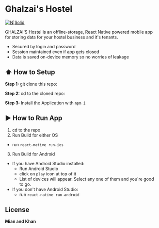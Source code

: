 #  Ghalzai's Hostel
[![N|Solid](https://cdn1.icicletech.com/media/l_react-native-logo.png)](https://reactnative.com/)

GHALZAI'S Hostel is an offline-storage, React Native powered mobile app for storing data for your hostel business and it's tenants.

  - Secured by login and password
  - Session maintained even if app gets closed
  - Data is saved on-device memory so no worries of leakage

## :arrow_up: How to Setup

**Step 1:** git clone this repo:

**Step 2:** cd to the cloned repo:

**Step 3:** Install the Application with `npm i`


## :arrow_forward: How to Run App

1. cd to the repo
2. Run Build for either OS
  * run `react-native run-ios`

3. Run Build for Android
  * If you have Android Studio installed:
    * Run Android Studio
    * click on `play` icon at top of it
    * List of devices will appear. Select any one of them and you're good to go.
  * If you don't have Android Studio:
    * run `react-native run-android`

License
----

**Mian and Khan**